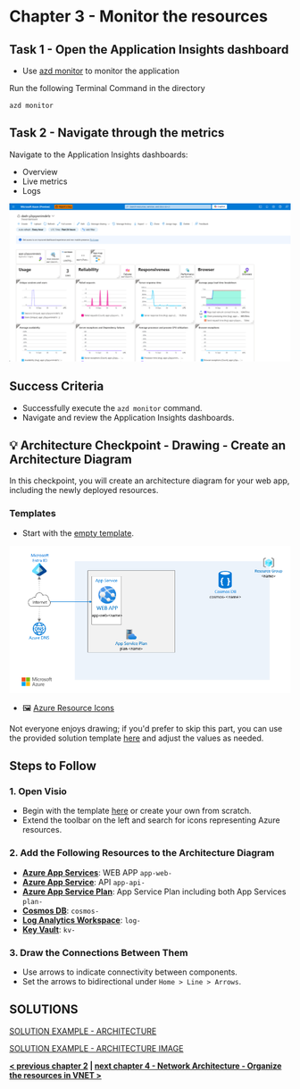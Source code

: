 # Chapter 3 - Monitor the resources

## Task 1 - Open the Application Insights dashboard

- Use [azd monitor](https://learn.microsoft.com/azure/developer/azure-developer-cli/monitor-your-app) to monitor the application

Run the following Terminal Command in the directory

    azd monitor

## Task 2 - Navigate through the metrics

Navigate to the Application Insights dashboards:

- Overview
- Live metrics
- Logs

![image](../image/04_APP_App_Insights_dashboards.png)

## Success Criteria

- Successfully execute the ``azd monitor`` command.
- Navigate and review the Application Insights dashboards.

## 💡 Architecture Checkpoint - Drawing - Create an Architecture Diagram

In this checkpoint, you will create an architecture diagram for your web app, including the newly deployed resources.

### Templates

- Start with the [empty template](../app-service-architecture-webapp-empty.vsdx).

![image](../image/00_empty_template.png)

- 🖼️ [Azure Resource Icons](https://learn.microsoft.com/en-us/azure/architecture/icons/)

Not everyone enjoys drawing; if you'd prefer to skip this part, you can use the provided solution template [here](../app-service-reference-architecture-webapp.vsdx) and adjust the values as needed.

## Steps to Follow

### 1. Open Visio

- Begin with the template [here](../app-service-architecture-webapp-empty.vsdx) or create your own from scratch.
- Extend the toolbar on the left and search for icons representing Azure resources.

### 2. Add the Following Resources to the Architecture Diagram

- [**Azure App Services**](https://docs.microsoft.com/azure/app-service/): WEB APP `app-web-`
- [**Azure App Service**](https://docs.microsoft.com/azure/app-service/): API `app-api-`
- [**Azure App Service Plan**](https://docs.microsoft.com/azure/app-service/): App Service Plan including both App Services `plan-`
- [**Cosmos DB**](https://docs.microsoft.com/azure/cosmos-db/mongodb/mongodb-introduction): `cosmos-`
- [**Log Analytics Workspace**](https://docs.microsoft.com/azure/azure-monitor/): `log-`
- [**Key Vault**](https://docs.microsoft.com/azure/key-vault/): `kv-`

### 3. Draw the Connections Between Them

- Use arrows to indicate connectivity between components.
- Set the arrows to bidirectional under `Home > Line > Arrows`.

## SOLUTIONS

[SOLUTION EXAMPLE - ARCHITECTURE](../app-service-reference-architecture-webapp.vsdx)

[SOLUTION EXAMPLE - ARCHITECTURE IMAGE](solution/00_solution.png)

 **[< previous chapter 2](../chapter-2/README.md) | [next chapter 4 - Network Architecture - Organize the resources in VNET >](../chapter-4/README.md)**
